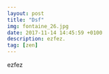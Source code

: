 ```yaml
---
layout: post
title: "Dsf"
img: fontaine_26.jpg
date: 2017-11-14 14:45:59 +0100
description: ezfez.
tag: [zen]
---
```


ezfez